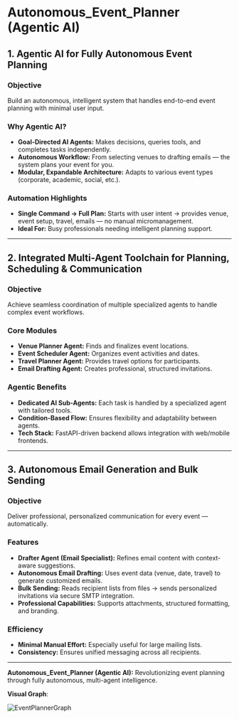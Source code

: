 # Autonomous\_Event\_Planner (Agentic AI)

## 1. Agentic AI for Fully Autonomous Event Planning

### Objective

Build an autonomous, intelligent system that handles end-to-end event planning with minimal user input.

### Why Agentic AI?

* **Goal-Directed AI Agents:** Makes decisions, queries tools, and completes tasks independently.
* **Autonomous Workflow:** From selecting venues to drafting emails — the system plans your event for you.
* **Modular, Expandable Architecture:** Adapts to various event types (corporate, academic, social, etc.).

### Automation Highlights

* **Single Command → Full Plan:** Starts with user intent → provides venue, event setup, travel, emails — no manual micromanagement.
* **Ideal For:** Busy professionals needing intelligent planning support.

---

## 2. Integrated Multi-Agent Toolchain for Planning, Scheduling & Communication

### Objective

Achieve seamless coordination of multiple specialized agents to handle complex event workflows.

### Core Modules

* **Venue Planner Agent:** Finds and finalizes event locations.
* **Event Scheduler Agent:** Organizes event activities and dates.
* **Travel Planner Agent:** Provides travel options for participants.
* **Email Drafting Agent:** Creates professional, structured invitations.

### Agentic Benefits

* **Dedicated AI Sub-Agents:** Each task is handled by a specialized agent with tailored tools.
* **Condition-Based Flow:** Ensures flexibility and adaptability between agents.
* **Tech Stack:** FastAPI-driven backend allows integration with web/mobile frontends.

---

## 3. Autonomous Email Generation and Bulk Sending

### Objective

Deliver professional, personalized communication for every event — automatically.

### Features

* **Drafter Agent (Email Specialist):** Refines email content with context-aware suggestions.
* **Autonomous Email Drafting:** Uses event data (venue, date, travel) to generate customized emails.
* **Bulk Sending:** Reads recipient lists from files → sends personalized invitations via secure SMTP integration.
* **Professional Capabilities:** Supports attachments, structured formatting, and branding.

### Efficiency

* **Minimal Manual Effort:** Especially useful for large mailing lists.
* **Consistency:** Ensures unified messaging across all recipients.

---

**Autonomous\_Event\_Planner (Agentic AI):** Revolutionizing event planning through fully autonomous, multi-agent intelligence.



**Visual Graph**:

![EventPlannerGraph](https://github.com/user-attachments/assets/656c5f5a-8a29-4769-a63b-c9731904f11f)



